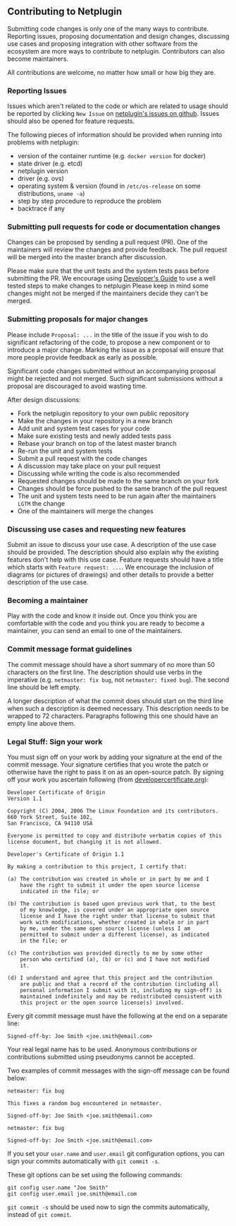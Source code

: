 ## Contributing to Netplugin

Submitting code changes is only one of the many ways to contribute.
Reporting issues, proposing documentation and design changes,
discussing use cases and proposing integration with other software
from the ecosystem are more ways to contribute to netplugin.
Contributors can also become maintainers.

All contributions are welcome, no matter how small or how big they are.


### Reporting Issues
Issues which aren't related to the code or which are related to usage
should be reported by clicking `New Issue` on
[netplugin's issues on github](https://github.com/contiv/netplugin/issues).
Issues should also be opened for feature requests.

The following pieces of information should be provided when running into
problems with netplugin:
- version of the container runtime (e.g. `docker version` for docker)
- state driver (e.g. etcd)
- netplugin version
- driver (e.g. ovs)
- operating system & version (found in `/etc/os-release` on some distributions, `uname -a`)
- step by step procedure to reproduce the problem
- backtrace if any


### Submitting pull requests for code or documentation changes
Changes can be proposed by sending a pull request (PR). One of the maintainers
will review the changes and provide feedback. The pull request will be merged
into the master branch after discussion.

Please make sure that the unit tests and the system tests pass before
submitting the PR. We encourage using [Developer's Guide](docs/DevEnv.md) to use
a well tested steps to make changes to netplugin
Please keep in mind some changes might not be merged if the maintainers
decide they can't be merged.


### Submitting proposals for major changes
Please include `Proposal: ...` in the title of the issue if you wish to
do significant refactoring of the code, to propose a new component or to
introduce a major change. Marking the issue as a proposal will ensure that
more people provide feedback as early as possible.

Significant code changes submitted without an accompanying proposal might
be rejected and not merged. Such significant submissions without a proposal are
discouraged to avoid wasting time.


After design discussions:
- Fork the netplugin repository to your own public repository
- Make the changes in your repository in a new branch
- Add unit and system test cases for your code
- Make sure existing tests and newly added tests pass
- Rebase your branch on top of the latest master branch
- Re-run the unit and system tests
- Submit a pull request with the code changes
- A discussion may take place on your pull request
- Discussing while writing the code is also recommended
- Requested changes should be made to the same branch on your fork
- Changes should be force pushed to the same branch of the pull request
- The unit and system tests need to be run again after the maintainers `LGTM` the change
- One of the maintainers will merge the changes


### Discussing use cases and requesting new features
Submit an issue to discuss your use case. A description of the use case
should be provided. The description should also explain why the existing
features don't help with this use case.
Feature requests should have a title which starts with `Feature request: ...`.
We encourage the inclusion of diagrams (or pictures of drawings) and other
details to provide a better description of the use case.


### Becoming a maintainer
Play with the code and know it inside out. Once you think you are comfortable
with the code and you think you are ready to become a maintainer, you can send
an email to one of the maintainers.

### Commit message format guidelines
The commit message should have a short summary of no more than 50
characters on the first line. The description should use verbs in the imperative
(e.g. `netmaster: fix bug`, not `netmaster: fixed bug`).
The second line should be left empty.

A longer description of what the commit does should start on the third line when
such a description is deemed necessary. This description needs to be wrapped to
72 characters. Paragraphs following this one should have an empty line above
them.


### Legal Stuff: Sign your work
You must sign off on your work by adding your signature at the end of the
commit message. Your signature certifies that you wrote the patch or
otherwise have the right to pass it on as an open-source patch. 
By signing off your work you ascertain following (from [developercertificate.org](http://developercertificate.org/)):

```
Developer Certificate of Origin
Version 1.1

Copyright (C) 2004, 2006 The Linux Foundation and its contributors.
660 York Street, Suite 102,
San Francisco, CA 94110 USA

Everyone is permitted to copy and distribute verbatim copies of this
license document, but changing it is not allowed.

Developer's Certificate of Origin 1.1

By making a contribution to this project, I certify that:

(a) The contribution was created in whole or in part by me and I
    have the right to submit it under the open source license
    indicated in the file; or

(b) The contribution is based upon previous work that, to the best
    of my knowledge, is covered under an appropriate open source
    license and I have the right under that license to submit that
    work with modifications, whether created in whole or in part
    by me, under the same open source license (unless I am
    permitted to submit under a different license), as indicated
    in the file; or

(c) The contribution was provided directly to me by some other
    person who certified (a), (b) or (c) and I have not modified
    it.

(d) I understand and agree that this project and the contribution
    are public and that a record of the contribution (including all
    personal information I submit with it, including my sign-off) is
    maintained indefinitely and may be redistributed consistent with
    this project or the open source license(s) involved.
```

Every git commit message must have the following at the end on a separate line:

    Signed-off-by: Joe Smith <joe.smith@email.com>

Your real legal name has to be used. Anonymous contributions or contributions
submitted using pseudonyms cannot be accepted.

Two examples of commit messages with the sign-off message can be found below:
```
netmaster: fix bug

This fixes a random bug encountered in netmaster.

Signed-off-by: Joe Smith <joe.smith@email.com>
```
```
netmaster: fix bug

Signed-off-by: Joe Smith <joe.smith@email.com>
```

If you set your `user.name` and `user.email` git configuration options, you can
sign your commits automatically with `git commit -s`.

These git options can be set using the following commands:
```
git config user.name "Joe Smith"
git config user.email joe.smith@email.com
```

`git commit -s` should be used now to sign the commits automatically, instead of
`git commit`.
